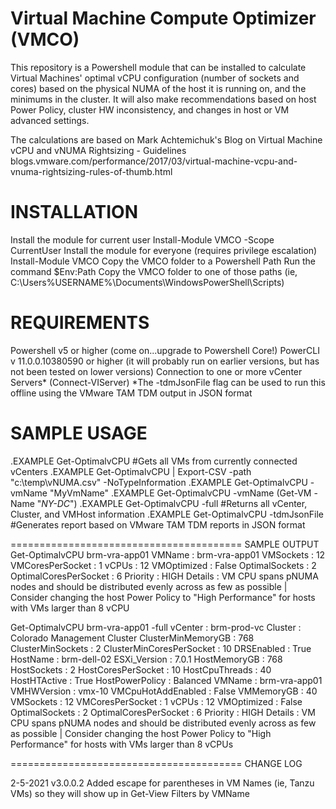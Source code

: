 Virtual Machine Compute Optimizer (VMCO)
========================================

This repository is a Powershell module that can be installed to calculate Virtual Machines' optimal vCPU configuration
(number of sockets and cores) based on the physical NUMA of the host it is running on, and the minimums in the cluster.
It will also make recommendations based on host Power Policy, cluster HW inconsistency, and changes in host or VM 
advanced settings.

The calculations are based on Mark Achtemichuk's Blog on Virtual Machine vCPU and vNUMA Rightsizing - Guidelines
blogs.vmware.com/performance/2017/03/virtual-machine-vcpu-and-vnuma-rightsizing-rules-of-thumb.html


INSTALLATION
========================================

Install the module for current user
     Install-Module VMCO -Scope CurrentUser
Install the module for everyone (requires privilege escalation)
     Install-Module VMCO
Copy the VMCO folder to a Powershell Path
     Run the command $Env:Path
     Copy the VMCO folder to one of those paths (ie, C:\Users\%USERNAME%\Documents\WindowsPowerShell\Scripts)

REQUIREMENTS
========================================

Powershell v5 or higher (come on...upgrade to Powershell Core!)
PowerCLI v 11.0.0.10380590 or higher (it will probably run on earlier versions, but has not been tested on lower versions)
Connection to one or more vCenter Servers* (Connect-VIServer)
*The -tdmJsonFile flag can be used to run this offline using the VMware TAM TDM output in JSON format

SAMPLE USAGE
========================================

.EXAMPLE
    Get-OptimalvCPU       #Gets all VMs from currently connected vCenters
.EXAMPLE
    Get-OptimalvCPU | Export-CSV -path "c:\temp\vNUMA.csv" -NoTypeInformation
.EXAMPLE
    Get-OptimalvCPU -vmName "MyVmName"
.EXAMPLE
    Get-OptimalvCPU -vmName (Get-VM -Name "*NY-DC*")
.EXAMPLE
    Get-OptimalvCPU -full   #Returns all vCenter, Cluster, and VMHost information
.EXAMPLE
    Get-OptimalvCPU -tdmJsonFile <FilePath>   #Generates report based on VMware TAM TDM reports in JSON format

========================================
SAMPLE OUTPUT
Get-OptimalvCPU brm-vra-app01
    VMName                : brm-vra-app01
    VMSockets             : 12
    VMCoresPerSocket      : 1
    vCPUs                 : 12
    VMOptimized           : False
    OptimalSockets        : 2
    OptimalCoresPerSocket : 6
    Priority              : HIGH
    Details               : VM CPU spans pNUMA nodes and should be distributed evenly across as few as possible | Consider changing the host Power Policy to "High Performance" for hosts with VMs larger than 8 vCPU

Get-OptimalvCPU brm-vra-app01 -full
    vCenter                  : brm-prod-vc
    Cluster                  : Colorado Management Cluster
    ClusterMinMemoryGB       : 768
    ClusterMinSockets        : 2
    ClusterMinCoresPerSocket : 10
    DRSEnabled               : True
    HostName                 : brm-dell-02
    ESXi_Version             : 7.0.1
    HostMemoryGB             : 768
    HostSockets              : 2
    HostCoresPerSocket       : 10
    HostCpuThreads           : 40
    HostHTActive             : True
    HostPowerPolicy          : Balanced
    VMName                   : brm-vra-app01
    VMHWVersion              : vmx-10
    VMCpuHotAddEnabled       : False
    VMMemoryGB               : 40
    VMSockets                : 12
    VMCoresPerSocket         : 1
    vCPUs                    : 12
    VMOptimized              : False
    OptimalSockets           : 2
    OptimalCoresPerSocket    : 6
    Priority                 : HIGH
    Details                  : VM CPU spans pNUMA nodes and should be distributed evenly across as few as possible | Consider changing the host Power Policy to "High Performance" for hosts with VMs larger than 8 vCPUs

========================================
CHANGE LOG

2-5-2021
v3.0.0.2
Added escape for parentheses in VM Names (ie, Tanzu VMs) so they will show up in Get-View Filters by VMName